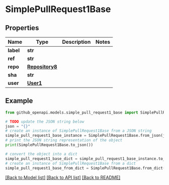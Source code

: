 # SimplePullRequest1Base


## Properties

Name | Type | Description | Notes
------------ | ------------- | ------------- | -------------
**label** | **str** |  | 
**ref** | **str** |  | 
**repo** | [**Repository8**](Repository8.md) |  | 
**sha** | **str** |  | 
**user** | [**User1**](User1.md) |  | 

## Example

```python
from github_openapi.models.simple_pull_request1_base import SimplePullRequest1Base

# TODO update the JSON string below
json = "{}"
# create an instance of SimplePullRequest1Base from a JSON string
simple_pull_request1_base_instance = SimplePullRequest1Base.from_json(json)
# print the JSON string representation of the object
print(SimplePullRequest1Base.to_json())

# convert the object into a dict
simple_pull_request1_base_dict = simple_pull_request1_base_instance.to_dict()
# create an instance of SimplePullRequest1Base from a dict
simple_pull_request1_base_from_dict = SimplePullRequest1Base.from_dict(simple_pull_request1_base_dict)
```
[[Back to Model list]](../README.md#documentation-for-models) [[Back to API list]](../README.md#documentation-for-api-endpoints) [[Back to README]](../README.md)


